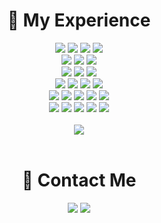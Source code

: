 <div align="center"><H1>🌰 My Experience</H1></div>
<div align="center">
  <img src="https://img.shields.io/badge/VMware-607078?style=flat-square&logo=VMware&logoColor=white"/>
  <img src="https://img.shields.io/badge/CentOS-262577?style=flat-square&logo=CentOS&logoColor=white"/>
  <img src="https://img.shields.io/badge/Ubuntu-E95420?style=flat-square&logo=Ubuntu&logoColor=white"/>
  <img src="https://img.shields.io/badge/KaliLinux-557C94?style=flat-square&logo=KaliLinux&logoColor=black"/>
  <br>
  <img src="https://img.shields.io/badge/C++-00599C?style=flat-square&logo=C%2B%2B&logoColor=white"/>
  <img src="https://img.shields.io/badge/csharp-512BD4?style=flat-square&logo=C%2B%2B&logoColor=white"/>
  <img src="https://img.shields.io/badge/Python-3766AB?style=flat-square&logo=Python&logoColor=white"/>
  <br>
  <img src="https://img.shields.io/badge/Apache-D22128?style=flat-square&logo=Apache&logoColor=black"/>
  <img src="https://img.shields.io/badge/PHP-777BB4?style=flat-square&logo=PHP&logoColor=black"/>
  <img src="https://img.shields.io/badge/MySQL-4479A1?style=flat-square&logo=MySQL&logoColor=black"/>
  <br>
  <img src="https://img.shields.io/badge/HTML5-E34F26?style=flat-square&logo=HTML5&logoColor=black"/>
  <img src="https://img.shields.io/badge/CSS3-1572B6?style=flat-square&logo=CSS3&logoColor=black"/>
  <img src="https://img.shields.io/badge/JSON-000000?style=flat-square&logo=JSON&logoColor=white"/>
  <img src="https://img.shields.io/badge/JavaScript-F7DF1E?style=flat-square&logo=JavaScript&logoColor=black"/>
  <br>
  <img src="https://img.shields.io/badge/Node.js-339933?style=flat-square&logo=Node.js&logoColor=white"/>
  <img src="https://img.shields.io/badge/npm-CB3837?style=flat-square&logo=npm&logoColor=white"/>
  <img src="https://img.shields.io/badge/Pug-A86454?style=flat-square&logo=Pug&logoColor=black"/>
  <img src="https://img.shields.io/badge/MongoDB-47A248?style=flat-square&logo=MongoDB&logoColor=white"/>
  <img src="https://img.shields.io/badge/Babel-F9DC3E?style=flat-square&logo=Babel&logoColor=black"/>
  <br>
  <img src="https://img.shields.io/badge/React-61DAFB?style=flat-square&logo=React&logoColor=black"/>
  <img src="https://img.shields.io/badge/chakraui-319795?style=flat-square&logo=chakraui&logoColor=white"/>
  <img src="https://img.shields.io/badge/TypeScript-3178C6?style=flat-square&logo=TypeScript&logoColor=white"/>
  <img src="https://img.shields.io/badge/Gatsby-663399?style=flat-square&logo=Gatsby&logoColor=white"/>
  <img src="https://img.shields.io/badge/GraphQL-E10098?style=flat-square&logo=GraphQL&logoColor=white"/>
  <br><br>
  <img src="https://github-readme-stats.vercel.app/api?username=Castanea02&show_icons=true&theme=merko"/>
</div>
<br>

<div align="center"><H1>💌 Contact Me</H1></div>

<div align="center">
  <a href="#"><img src="https://img.shields.io/badge/act.ciders02@icloud.com-3693F3?style=flat-square&logo=iCloud&logoColor=white"/></a>
  <a href="https://cas-tanea.tistory.com/" target="_blank"><img src="https://img.shields.io/badge/castanea02-486055?style=flat-square&logo=Tistory&logoColor=white"/></a>
</div>
